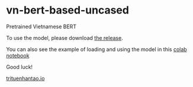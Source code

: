 # vn-bert-based-uncased
Pretrained Vietnamese BERT

To use the model, please download [the release](https://github.com/trituenhantaoio/vn-bert-base-uncased/releases/download/v0.1/vn-bert-base-uncased.zip).

You can also see the example of loading and using the model in this [colab notebook](https://colab.research.google.com/github/trituenhantaoio/vn-bert-base-uncased/blob/main/How_to_use_vn_bert_base_uncased_trituenhantao_io.ipynb)

Good luck!

[trituenhantao.io](https://trituenhantao.io)
